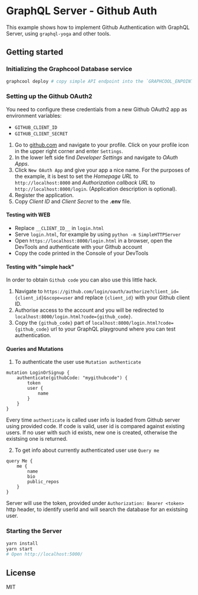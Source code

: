 # GraphQL Server - Github Auth

This example shows how to implement Github Authentication with GraphQL Server,
using `graphql-yoga` and other tools.

## Getting started

### Initializing the Graphcool Database service

```sh
graphcool deploy # copy simple API endpoint into the `GRAPHCOOL_ENPOINT` env var in .env
```

### Setting up the Github OAuth2

You need to configure these credentials from a new Github OAuth2 app as environment variables:

* `GITHUB_CLIENT_ID`
* `GITHUB_CLIENT_SECRET`

1. Go to [github.com](github.com) and navigate to your profile. Click on your profile icon in the upper right corner and enter `Settings`.
2. In the lower left side find _Developer Settings_ and navigate to _OAuth Apps_.
3. Click `New OAuth App` and give your app a nice name. For the purposes of the example, it is best to set the _Homepage URL_ to `http://localhost:8000` and _Authorization callback URL_ to `http://localhost:8000/login`. (Application description is optional).
4. Register the application.
5. Copy _Client ID_ and _Client Secret_ to the __.env__ file.

#### Testing with WEB

* Replace `__CLIENT_ID__` in `login.html`
* Serve `login.html`, for example by using `python -m SimpleHTTPServer`
* Open `https://localhost:8000/login.html` in a browser, open the DevTools and authenticate with your Github account
* Copy the code printed in the Console of your DevTools

#### Testing with "simple hack"

In order to obtain `Github code` you can also use this little hack.

1. Navigate to `https://github.com/login/oauth/authorize?client_id={client_id}&scope=user` and replace `{client_id}` with your Github client ID.
2. Authorise access to the account and you will be redirected to `localhost:8000/login.html?code={github_code}`.
3. Copy the `{github_code}` part of `localhost:8000/login.html?code={github_code}` url to your GraphQL playground where you can test authentication.

#### Queries and Mutations
1. To authenticate the user use `Mutation authenticate`
```gql
mutation LoginOrSignup {
    authenticate(githubCode: "mygithubcode") {
        token
        user {
            name
        }
    }
}
```
Every time `authenticate` is called user info is loaded from Github server using provided code. If code is valid, user id is compared against existing users. If no user with such id exists, new one is created, otherwise the existsing one is returned.

2. To get info about currently authenticated user use `Query me`
```gql
query Me {
    me {
        name
        bio
        public_repos
    }
}
```
Server will use the token, provided under `Authorization: Bearer <token>` http header, to identify userId and will search the database for an existsing user. 


### Starting the Server

```sh
yarn install
yarn start
# Open http://localhost:5000/
```

## License
MIT
